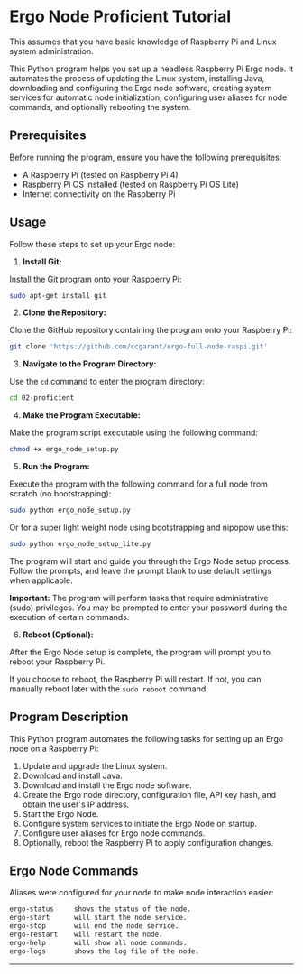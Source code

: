# Ergo Node Proficient Tutorial

This assumes that you have basic knowledge of Raspberry Pi and Linux system administration.

This Python program helps you set up a headless Raspberry Pi Ergo node. It automates the process of updating the Linux system, installing Java, downloading and configuring the Ergo node software, creating system services for automatic node initialization, configuring user aliases for node commands, and optionally rebooting the system.

## Prerequisites

Before running the program, ensure you have the following prerequisites:

- A Raspberry Pi (tested on Raspberry Pi 4)
- Raspberry Pi OS installed (tested on Raspberry Pi OS Lite)
- Internet connectivity on the Raspberry Pi

## Usage

Follow these steps to set up your Ergo node:

1. **Install Git:**

Install the Git program onto your Raspberry Pi:
   
```bash
sudo apt-get install git
```

2. **Clone the Repository:**

Clone the GitHub repository containing the program onto your Raspberry Pi:
   
```bash
git clone 'https://github.com/ccgarant/ergo-full-node-raspi.git'
```

3. **Navigate to the Program Directory:**

Use the `cd` command to enter the program directory:

```bash
cd 02-proficient
```

4. **Make the Program Executable:**

Make the program script executable using the following command:

```bash
chmod +x ergo_node_setup.py
```

5. **Run the Program:**

Execute the program with the following command for a full node from scratch (no bootstrapping):

```bash
sudo python ergo_node_setup.py
```

Or for a super light weight node using bootstrapping and nipopow use this:

```bash
sudo python ergo_node_setup_lite.py
```


The program will start and guide you through the Ergo Node setup process. Follow the prompts, and leave the prompt blank to use default settings when applicable.

**Important:** The program will perform tasks that require administrative (sudo) privileges. You may be prompted to enter your password during the execution of certain commands.

6. **Reboot (Optional):**

After the Ergo Node setup is complete, the program will prompt you to reboot your Raspberry Pi.

If you choose to reboot, the Raspberry Pi will restart. If not, you can manually reboot later with the `sudo reboot` command.

## Program Description

This Python program automates the following tasks for setting up an Ergo node on a Raspberry Pi:

1. Update and upgrade the Linux system.
2. Download and install Java.
3. Download and install the Ergo node software.
4. Create the Ergo node directory, configuration file, API key hash, and obtain the user's IP address.
5. Start the Ergo Node.
6. Configure system services to initiate the Ergo Node on startup.
7. Configure user aliases for Ergo node commands.
8. Optionally, reboot the Raspberry Pi to apply configuration changes.

## Ergo Node Commands

Aliases were configured for your node to make node interaction easier:

```bash 
ergo-status     shows the status of the node.
ergo-start      will start the node service.
ergo-stop       will end the node service.
ergo-restart    will restart the node.
ergo-help       will show all node commands.
ergo-logs       shows the log file of the node.
```
---

